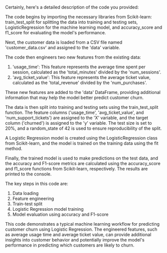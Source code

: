 Certainly, here's a detailed description of the code you provided:

The code begins by importing the necessary libraries from Scikit-learn: train_test_split for splitting the data into training and testing sets, LogisticRegression for the machine learning model, and accuracy_score and f1_score for evaluating the model's performance.

Next, the customer data is loaded from a CSV file named 'customer_data.csv' and assigned to the 'data' variable.

The code then engineers two new features from the existing data:
1. 'usage_time': This feature represents the average time spent per session, calculated as the 'total_minutes' divided by the 'num_sessions'.
2. 'avg_ticket_value': This feature represents the average ticket value, calculated as the 'total_revenue' divided by the 'num_purchases'.

These new features are added to the 'data' DataFrame, providing additional information that may help the model better predict customer churn.

The data is then split into training and testing sets using the train_test_split function. The feature columns ('usage_time', 'avg_ticket_value', and 'num_support_tickets') are assigned to the 'X' variable, and the target column ('churned') is assigned to the 'y' variable. The test size is set to 20%, and a random_state of 42 is used to ensure reproducibility of the split.

A Logistic Regression model is created using the LogisticRegression class from Scikit-learn, and the model is trained on the training data using the fit method.

Finally, the trained model is used to make predictions on the test data, and the accuracy and F1-score metrics are calculated using the accuracy_score and f1_score functions from Scikit-learn, respectively. The results are printed to the console.

The key steps in this code are:
1. Data loading
2. Feature engineering
3. Train-test split
4. Logistic Regression model training
5. Model evaluation using accuracy and F1-score

This code demonstrates a typical machine learning workflow for predicting customer churn using Logistic Regression. The engineered features, such as average usage time and average ticket value, can provide additional insights into customer behavior and potentially improve the model's performance in predicting which customers are likely to churn.
